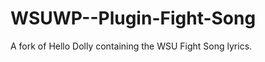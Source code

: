 WSUWP--Plugin-Fight-Song
========================

A fork of Hello Dolly containing the WSU Fight Song lyrics.
